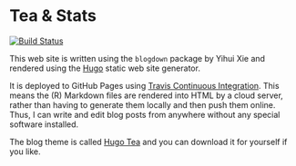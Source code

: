 # Tea & Stats

[![Build Status](https://travis-ci.org/Selbosh/selbosh.github.io.svg?branch=master)](https://travis-ci.org/Selbosh/selbosh.github.io)

This web site is written using the `blogdown` package by Yihui Xie and rendered using the [Hugo](http://gohugo.io/) static web site generator.

It is deployed to GitHub Pages using [Travis Continuous Integration](https://travis-ci.org/).
This means the (R) Markdown files are rendered into HTML by a cloud server, rather than having to generate them locally and then push them online.
Thus, I can write and edit blog posts from anywhere without any special software installed.

The blog theme is called [Hugo Tea](https://github.com/Selbosh/hugo-tea) and you can download it for yourself if you like.